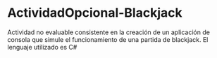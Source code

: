# ActividadOpcional-Blackjack
Actividad no evaluable consistente en la creación de un aplicación de consola que simule el funcionamiento de una partida de blackjack. El lenguaje utilizado es C#
